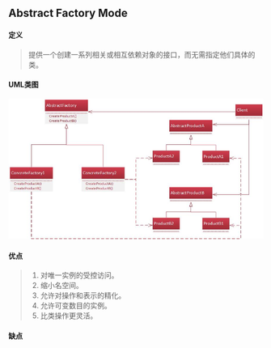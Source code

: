 ## Abstract Factory Mode

#### 定义
> 提供一个创建一系列相关或相互依赖对象的接口，而无需指定他们具体的类。

#### UML类图
![image](https://github.com/kuanshang/DesginMode/blob/master/abstract_factory/image/abstract_factory.jpg)

#### 优点
> 1. 对唯一实例的受控访问。
> 2. 缩小名空间。
> 3. 允许对操作和表示的精化。
> 4. 允许可变数目的实例。
> 5. 比类操作更灵活。

#### 缺点
